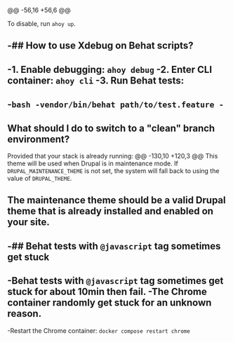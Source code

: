 @@ -56,16 +56,6 @@
 
 To disable, run `ahoy up`.
 
-## How to use Xdebug on Behat scripts?
-
-1. Enable debugging: `ahoy debug`
-2. Enter CLI container: `ahoy cli`
-3. Run Behat tests:
-
-```bash
-vendor/bin/behat path/to/test.feature
-```
-
 ## What should I do to switch to a "clean" branch environment?
 
 Provided that your stack is already running:
@@ -130,10 +120,3 @@
 This theme will be used when Drupal is in maintenance mode. If `DRUPAL_MAINTENANCE_THEME` is not set, the system will fall back to using the value of `DRUPAL_THEME`.
 
 The maintenance theme should be a valid Drupal theme that is already installed and enabled on your site.
-
-## Behat tests with `@javascript` tag sometimes get stuck
-
-Behat tests with `@javascript` tag sometimes get stuck for about 10min then fail.
-The Chrome container randomly get stuck for an unknown reason.
-
-Restart the Chrome container: `docker compose restart chrome`
